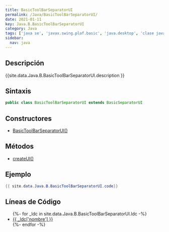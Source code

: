 ```yaml
---
title: BasicToolBarSeparatorUI
permalink: /Java/BasicToolBarSeparatorUI/
date: 2021-01-11
key: Java.B.BasicToolBarSeparatorUI
category: Java
tags: ['java se', 'javax.swing.plaf.basic', 'java.desktop', 'clase java', 'Java 1.0']
sidebar: 
  nav: java
---
```


## Descripción
{{site.data.Java.B.BasicToolBarSeparatorUI.description }}

## Sintaxis
~~~java
public class BasicToolBarSeparatorUI extends BasicSeparatorUI
~~~

## Constructores
* [BasicToolBarSeparatorUI()](/Java/BasicToolBarSeparatorUI/BasicToolBarSeparatorUI/)

## Métodos
* [createUI()](/Java/BasicToolBarSeparatorUI/createUI)

## Ejemplo
~~~java
{{ site.data.Java.B.BasicToolBarSeparatorUI.code}}
~~~

## Líneas de Código
<ul>
{%- for _ldc in site.data.Java.B.BasicToolBarSeparatorUI.ldc -%}
   <li>
       <a href="{{_ldc['url'] }}">{{ _ldc['nombre'] }}</a>
   </li>
{%- endfor -%}
</ul>
